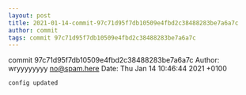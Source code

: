 ```yaml
---
layout: post
title: 2021-01-14-commit-97c71d95f7db10509e4fbd2c38488283be7a6a7c
author: commit
tags: commit 97c71d95f7db10509e4fbd2c38488283be7a6a7c
---
```


commit 97c71d95f7db10509e4fbd2c38488283be7a6a7c
Author: wryyyyyyyy <no@spam.here>
Date:   Thu Jan 14 10:46:44 2021 +0100

    config updated

